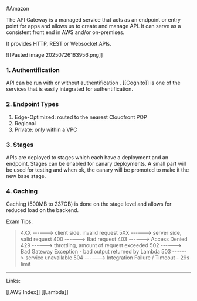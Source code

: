 #Amazon 

The API Gateway is a managed service that acts as an endpoint or entry point for apps and allows us to create and manage API. It can serve as a consistent front end in AWS and/or on-premises. 

It provides HTTP, REST or Websocket APIs. 

![[Pasted image 20250726163956.png]]

### 1. Authentification 

API can be run with or without authentification .
[[Cognito]] is one of the services that is easily integrated for authentification. 

### 2. Endpoint Types

1. Edge-Optimized: routed to the nearest Cloudfront POP
2. Regional
3. Private: only within a VPC

### 3. Stages

APIs are deployed to stages which each have a deployment and an endpoint. Stages can be enabled for canary deployments. A small part will be used for testing and when ok, the canary will be promoted to make it the new base stage. 

### 4. Caching 

Caching (500MB to 237GB) is done on the stage level and allows for reduced load on the backend. 

<span class="red-text">Exam Tips: </span>

> 4XX ------> client side, invalid request 
> 5XX ------> server side, valid request
> 400 ------> Bad request 
> 403 ------> Access Denied
> 429 ------> throttling, amount of request exceeded
> 502 ------> Bad Gateway Exception - bad output returned by Lambda
> 503 ------> service unavailable
> 504 ------> Integration Failure / Timeout - 29s limit 

---
Links:

[[AWS Index]]
[[Lambda]]
